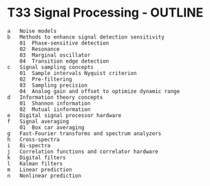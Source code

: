 # T33 Signal Processing - OUTLINE
    a	Noise models
    b	Methods to enhance signal detection sensitivity
        01	Phase-sensitive detection
        02	Resonance
        03	Marginal oscillator
        04	Transition edge detection
    c	Signal sampling concepts
        01	Sample intervals Nyquist criterion
        02	Pre-filtering
        03	Sampling precision
        04	Analog gain and offset to optimize dynamic range
    d	Information theory concepts
        01	Shannon information
        02	Mutual iinformation
    e	Digital signal processor hardware
    f	Signal averaging
        01	Box car averaging
    g	Fast-Fourier transforms and spectrum analyzers
    h	Cross-spectra
    i	Bi-spectra
    j	Correlation functions and correlator hardware
    k	Digital filters
    l	Kalman filters
    m	Linear prediction
    n	Nonlinear prediction
